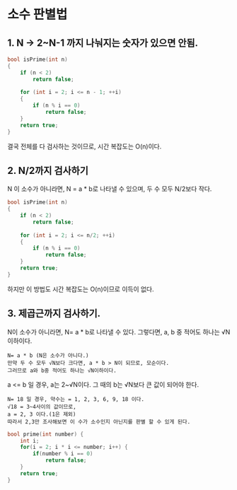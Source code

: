#  소수 판별법

##  1. N -> 2~N-1 까지 나눠지는 숫자가 있으면 안됨.

```c
bool isPrime(int n)
{
    if (n < 2)
        return false;
 
    for (int i = 2; i <= n - 1; ++i)
    {
        if (n % i == 0)
            return false;
    }
    return true;
}
```
결국 전체를 다 검사하는 것이므로, 시간 복잡도는 O(n)이다.

## 2. N/2까지 검사하기

N 이 소수가 아니라면, N = a * b로 나타낼 수 있으며,
두 수 모두 N/2보다 작다. 

```c
bool isPrime(int n)
{
    if (n < 2)
        return false;
 
    for (int i = 2; i <= n/2; ++i)
    {
        if (n % i == 0)
            return false;
    }
    return true;
}
```
하지만 이 방법도 시간 복잡도는 O(n)이므로 이득이 없다.

## 3. 제곱근까지 검사하기.

N이 소수가 아니라면, N= a * b로 나타낼 수 있다.
그렇다면, a, b 중 적어도 하나는 √N 이하이다.
~~~
N= a * b (N은 소수가 아니다.)
만약 두 수 모두 √N보다 크다면, a * b > N이 되므로, 모순이다.
그러므로 a와 b중 적어도 하나는 √N이하이다.
~~~

a <= b 일 경우, a는 2~√N이다. 그 때의 b는 √N보다 큰 값이 되어야 한다.

~~~
N= 18 일 경우, 약수는 = 1, 2, 3, 6, 9, 18 이다.
√18 = 3~4사이의 값이므로, 
a = 2, 3 이다.(1은 제외) 
따라서 2,3만 조사해보면 이 수가 소수인지 아닌지를 판별 할 수 있게 된다.
~~~

```c
bool prime(int number) {
    int i;
    for(i = 2; i * i <= number; i++) {
        if(number % i == 0)
            return false;
    }
    return true;
}
```
